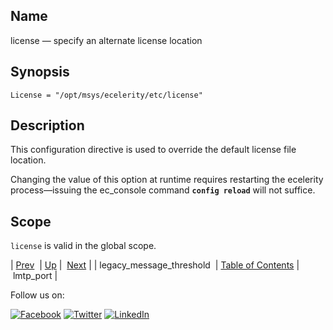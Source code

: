 <a name="conf.ref.license"></a>
## Name

license — specify an alternate license location

## Synopsis

`License = "/opt/msys/ecelerity/etc/license"`

<a name="idp25103456"></a>
## Description

This configuration directive is used to override the default license file location.

Changing the value of this option at runtime requires restarting the ecelerity process—issuing the ec_console command **`config reload`**         will not suffice.

<a name="idp25106352"></a>
## Scope

`license` is valid in the global scope.

| [Prev](conf.ref.legacy_message_threshold.php)  | [Up](config.options.ref.php) |  [Next](conf.ref.lmtp_port.php) |
| legacy_message_threshold  | [Table of Contents](index.php) |  lmtp_port |

Follow us on:

[![Facebook](https://support.messagesystems.com/images/icon-facebook.png)](http://www.facebook.com/messagesystems) [![Twitter](https://support.messagesystems.com/images/icon-twitter.png)](http://twitter.com/#!/MessageSystems) [![LinkedIn](https://support.messagesystems.com/images/icon-linkedin.png)](http://www.linkedin.com/company/message-systems)